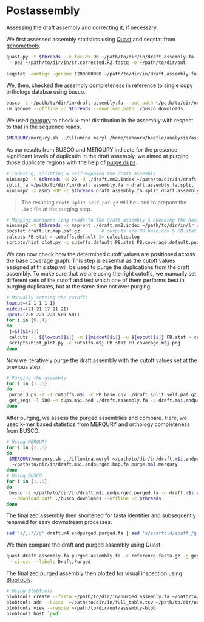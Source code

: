 # Postassembly

Assessing the draft assembly and correcting it, if necessary.

We first assessed assembly statistics using [Quast](https://github.com/ablab/quast) and seqstat from [genometools](https://github.com/genometools/genometools).
```bash
quast.py -t $threads --x-for-Nx 90 ~/path/to/dir/in/draft.assembly.fa --pe1 ~/path/to/dir/in/sr.corrected.R1.fastq \ 
 --pe2 ~/path/to/dir/in/sr.corrected.R2.fastq -o ~/path/to/dir/out
 
seqstat -contigs -genome 1200000000 ~/path/to/dir/in/draft.assembly.fa > assembly.stats
 ```
 We, then, checked the assembly completeness in reference to single copy orthologs databse using busco.
 ```bash
busco -i ~/path/to/dir/in/draft.assembly.fa --out_path ~/path/to/dir/out -o $prefix -l ~/path/to/dir/out/endopterygota_odb10 \
 -m genome --offline -c $threads --download_path ./busco_downloads
```
We used [merqury](https://github.com/marbl/merqury) to check k-mer distribution in the assembly with respect to that in the sequence reads.
```bash
$MERQURY/merqury.sh ../illumina.meryl /home/sahoork/beetle/analysis/assembly/HYD23.draft.assembly.fasta illumina.merqury
```
As our results from BUSCO and MERQURY indicate for the presence significant levels of duplicatin in the draft assembly, we aimed at purging those duplicate regions with the help of [purge.dups](https://github.com/dfguan/purge_dups).
```bash
# Indexing, splitting & self-mapping the draft assembly
minimap2 -t $threads -k 20 -d ./draft.mm2.index ~/path/to/dir/in/draft.assembly.fa
split_fa ~/path/to/dir/in/draft.assembly.fa > draft.assembly.fa.split
minimap2 -x asm5 -DP -t $threads draft.assembly.fa.split draft.assembly.fa.split | gzip -c - > draft.split.self.paf.gz
```
> The resulting ```draft.split.self.paf.gz``` will be used to prepare the ```.bed``` file at the purging step.
```bash
# Mapping nanopore long reads to the draft assembly & checking the base coverage
minimap2 -t $threads -x map-ont ./draft.mm2.index ~/path/to/dir/in/lr.corrected.fa.gz | gzip -c - > draft.lr.map.paf.gz
pbcstat draft.lr.map.paf.gz        # outputs are PB.base.cov & PB.stat files
calcuts PB.stat > cutoffs.default 2> calcults.log
scripts/hist_plot.py -c cutoffs.default PB.stat PB.coverage.default.png
```
We can now check how the determined cutoff values are positioned across the base coverage graph. This step is essential as the cutoff values assigned at this step will be used to purge the duplications from the draft assembly. To make sure that we are using the right cutoffs, we manually set different sets of the cutoff and test which one of them performs best in purging duplicates, but at the same time not over purging.
```bash
# Manually setting the cutoffs
lowcut=(2 1 1 1 1)
midcut=(21 21 17 21 21)
upcut=(220 220 220 500 501)
for i in {0..4}
do
 j=$(($i+1))
 calcuts -l ${lowcut[$i]} -m ${midcut[$i]} -u ${upcut[$i]} PB.stat > cutoffs.m$j
 scripts/hist_plot.py -c cutoffs.m$j PB.stat PB.coverage.m$j.png
done
```
Now we iteratively purge the draft assembly with the cutoff values set at the previous step.
```bash
# Purging the assembly
for i in {1..5}
do
 purge_dups -2 -T cutoffs.m$i -c PB.base.cov ./draft.split.self.paf.gz > dups.m$i.bed 2> purge_dups.m$i.log
 get_seqs -l 500 -e dups.m$i.bed ./draft.assembly.fa -p draft.m$i.endpurged
done
```
After purging, we assess the purged assemblies and compare. Here, we used k-mer based statistics from MERQURY and orthology completeness from BUSCO. 
```bash
# Using MERQURY
for i in {1..5}
do
 $MERQURY/merqury.sh ../illumina.meryl ~/path/to/dir/in/draft.m$i.endpurged.purged.fa \
  ~/path/to/dir/in/draft.m$i.endpurged.hap.fa purge.m$i.merqury
done
# Using BUSCO
for i in {1..5}
do
 busco -i ~/path/to/dir/in/draft.m$i.endpurged.purged.fa -o draft.m$i.endpurged -m genome -l ./endopterygota_odb10 \
  --download_path ./busco_downloads --offline -c $threads
done
```
The finalized assembly then shortened for fasta identifier and subsequently renamed for easy downstream processes.
```bash
sed 's/,.*//g' draft.m4.endpurged.purged.fa | sed 's/scaffold/scaff_/g' > purged.assembly.fa
```
We then compare the draft and purged assembly using Quast.
```bash
quast draft.assembly.fa purged.assembly.fa -r reference.fasta.gz -g genes.gff -t $threads -o ~/path/to/dir/out \
 --circos --labels Draft,Purged
```
The finalized purged assembly then plotted for visual inspection using [BlobTools](https://github.com/blobtoolkit/blobtoolkit).
```bash
# Using BlobTools
blobtools create --fasta ~/path/to/dir/in/purged.assembly.fa ~/path/to/dir/out/assembly-blob
blobtools add --busco  ~/path/to/dir/in/full_table.tsv ~/path/to/dir/out/assembly-blob
blobtools view --remote ~/path/to/dir/out/assembly-blob
blobtools host `pwd`
```

